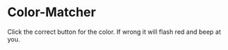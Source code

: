 # Color-Matcher
Click the correct button for the color. If wrong it will flash red and beep at you.
